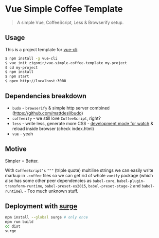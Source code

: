 # Vue Simple Coffee Template

> A simple Vue, CoffeeScript, Less & Browserify setup.

## Usage

This is a project template for [vue-cli](https://github.com/vuejs/vue-cli).

``` bash
$ npm install -g vue-cli
$ vue init zigomir/vue-simple-coffee-template my-project
$ cd my-project
$ npm install
$ npm start
$ open http://localhost:3000
```

## Dependencies breakdown

- `budo` - `browserify` & simple http server combined (https://github.com/mattdesl/budo)
- `coffeeify` - we still love `CoffeeScript`, right?
- `less` - write less, generate more CSS - [development mode for watch](http://lesscss.org/usage/#using-less-in-the-browser)
& reload inside browser (check index.html)
- `vue` - yeah

## Motive

Simpler = Better.

With `CoffeeScript's` `"""` (triple quote) multiline strings we can easily write markup in `.coffee` files so we can get
rid of whole `vueify` package (which also has some other peer dependencies as `babel-core`,
`babel-plugin-transform-runtime`, `babel-preset-es2015`, `babel-preset-stage-2` and `babel-runtime`). - Too much unknown
stuff.

## Deployment with [surge](https://surge.sh/)

```sh
npm install --global surge # only once
npm run build
cd dist
surge
```
